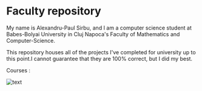 # Faculty repository

My name is Alexandru-Paul Sirbu, and I am a computer science student at Babes-Bolyai University in Cluj Napoca's Faculty of Mathematics and Computer-Science.

This repository houses all of the projects I've completed for university up to this point.I cannot guarantee that they are 100% correct, but I did my best.

Courses :

![text](https://www.flaticon.com/free-sticker/database_6485947)


